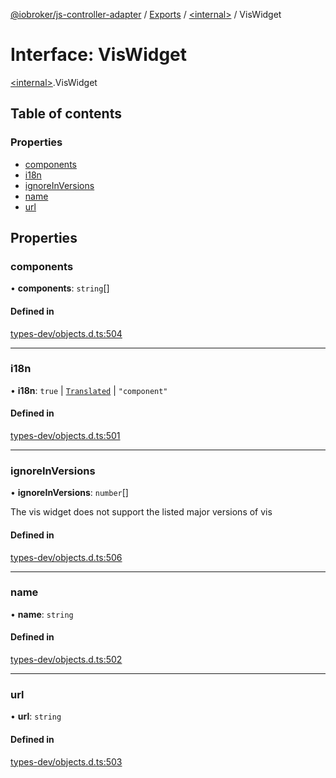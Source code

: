 [@iobroker/js-controller-adapter](../README.md) / [Exports](../modules.md) / [\<internal\>](../modules/internal_.md) / VisWidget

# Interface: VisWidget

[\<internal\>](../modules/internal_.md).VisWidget

## Table of contents

### Properties

- [components](internal_.VisWidget.md#components)
- [i18n](internal_.VisWidget.md#i18n)
- [ignoreInVersions](internal_.VisWidget.md#ignoreinversions)
- [name](internal_.VisWidget.md#name)
- [url](internal_.VisWidget.md#url)

## Properties

### components

• **components**: `string`[]

#### Defined in

[types-dev/objects.d.ts:504](https://github.com/ioBroker/ioBroker.js-controller/blob/14a872375/packages/types-dev/objects.d.ts#L504)

___

### i18n

• **i18n**: ``true`` \| [`Translated`](../modules/internal_.md#translated) \| ``"component"``

#### Defined in

[types-dev/objects.d.ts:501](https://github.com/ioBroker/ioBroker.js-controller/blob/14a872375/packages/types-dev/objects.d.ts#L501)

___

### ignoreInVersions

• **ignoreInVersions**: `number`[]

The vis widget does not support the listed major versions of vis

#### Defined in

[types-dev/objects.d.ts:506](https://github.com/ioBroker/ioBroker.js-controller/blob/14a872375/packages/types-dev/objects.d.ts#L506)

___

### name

• **name**: `string`

#### Defined in

[types-dev/objects.d.ts:502](https://github.com/ioBroker/ioBroker.js-controller/blob/14a872375/packages/types-dev/objects.d.ts#L502)

___

### url

• **url**: `string`

#### Defined in

[types-dev/objects.d.ts:503](https://github.com/ioBroker/ioBroker.js-controller/blob/14a872375/packages/types-dev/objects.d.ts#L503)
